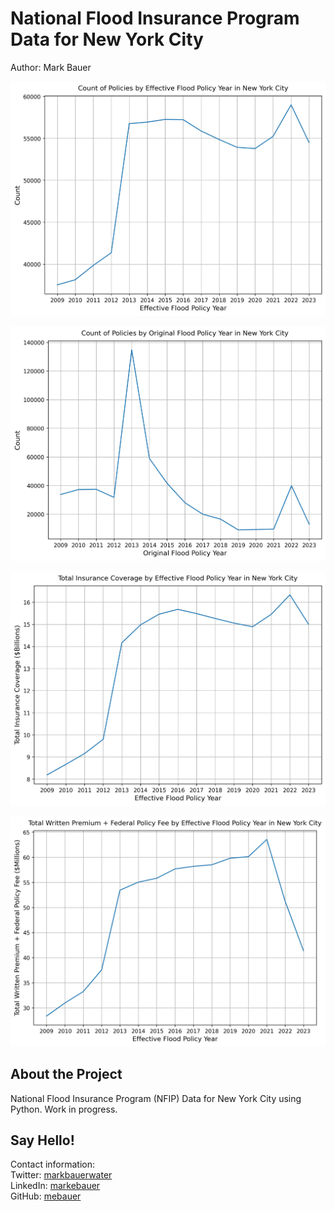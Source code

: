 # National Flood Insurance Program Data for New York City
Author: Mark Bauer

![cover photo](figures/effective-policies.png)  

![cover photo](figures/original-policies.png)

![cover photo](figures/total-coverage.png)  

![cover photo](figures/total-policy-fee.png)

## About the Project
National Flood Insurance Program (NFIP) Data for New York City using Python. Work in progress.

## Say Hello!
Contact information:  
Twitter: [markbauerwater](https://twitter.com/markbauerwater)   
LinkedIn: [markebauer](https://www.linkedin.com/in/markebauer/)  
GitHub: [mebauer](https://github.com/mebauer)
